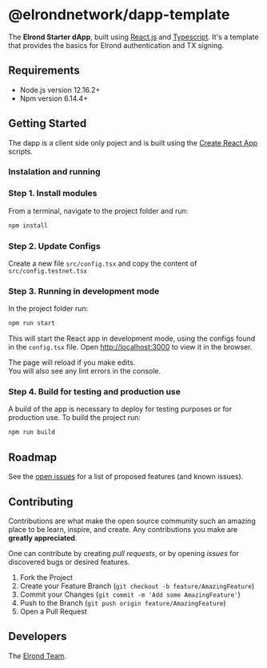 # @elrondnetwork/dapp-template
The __Elrond Starter dApp__, built using [React.js](https://reactjs.org/) and [Typescript](https://www.typescriptlang.org/).
It's a template that provides the basics for Elrond authentication and TX signing.

## Requirements
* Node.js version 12.16.2+
* Npm version 6.14.4+

## Getting Started

The dapp is a client side only poject and is built using the [Create React App](https://create-react-app.dev)  scripts. 

### Instalation and running

### Step 1. Install modules

From a terminal, navigate to the project folder and run:
```bash
npm install
```

### Step 2. Update Configs

Create a new file `src/config.tsx` and copy the content of `src/config.testnet.tsx`

### Step 3. Running in development mode

In the project folder run:
```bash
npm run start
```
This will start the React app in development mode, using the configs found in the `config.tsx` file.
Open [http://localhost:3000](http://localhost:3000) to view it in the browser.

The page will reload if you make edits.\
You will also see any lint errors in the console.

### Step 4. Build for testing and production use

A build of the app is necessary to deploy for testing purposes or for production use.
To build the project run:
```bash
npm run build
```

## Roadmap

See the [open issues](https://github.com/ElrondNetwork/dapp-template/issues) for a list of proposed features (and known issues).

## Contributing

Contributions are what make the open source community such an amazing place to be learn, inspire, and create. Any contributions you make are **greatly appreciated**.

One can contribute by creating _pull requests_, or by opening _issues_ for discovered bugs or desired features.

1. Fork the Project
2. Create your Feature Branch (`git checkout -b feature/AmazingFeature`)
3. Commit your Changes (`git commit -m 'Add some AmazingFeature'`)
4. Push to the Branch (`git push origin feature/AmazingFeature`)
5. Open a Pull Request

## Developers

The [Elrond Team](https://elrond.com/team/).